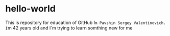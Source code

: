 # hello-world
This is repository for education of GitHub
I`m Pavshin Sergey Valentinovich. I`m 42 years old and I`m trying to learn somthing new for me
